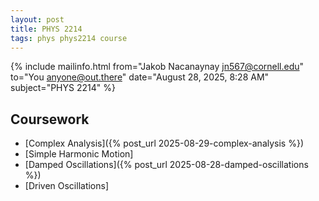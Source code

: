 ```yaml
---
layout: post
title: PHYS 2214
tags: phys phys2214 course
---
```


{% include mailinfo.html from="Jakob Nacanaynay <jn567@cornell.edu>" to="You <anyone@out.there>" date="August 28, 2025, 8:28 AM" subject="PHYS 2214" %}

## Coursework

- [Complex Analysis]({% post_url 2025-08-29-complex-analysis %})
- [Simple Harmonic Motion]
- [Damped Oscillations]({% post_url 2025-08-28-damped-oscillations %})
- [Driven Oscillations]
